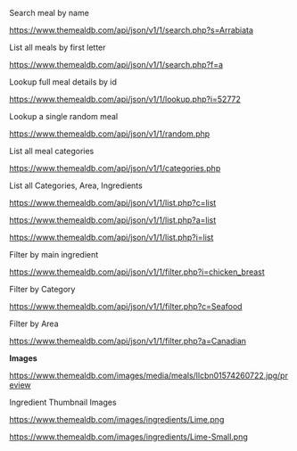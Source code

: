 Search meal by name

https://www.themealdb.com/api/json/v1/1/search.php?s=Arrabiata

List all meals by first letter

https://www.themealdb.com/api/json/v1/1/search.php?f=a

Lookup full meal details by id

https://www.themealdb.com/api/json/v1/1/lookup.php?i=52772

Lookup a single random meal

https://www.themealdb.com/api/json/v1/1/random.php

List all meal categories

https://www.themealdb.com/api/json/v1/1/categories.php

List all Categories, Area, Ingredients

https://www.themealdb.com/api/json/v1/1/list.php?c=list

https://www.themealdb.com/api/json/v1/1/list.php?a=list

https://www.themealdb.com/api/json/v1/1/list.php?i=list

Filter by main ingredient

https://www.themealdb.com/api/json/v1/1/filter.php?i=chicken_breast

Filter by Category

https://www.themealdb.com/api/json/v1/1/filter.php?c=Seafood

Filter by Area

https://www.themealdb.com/api/json/v1/1/filter.php?a=Canadian

**Images**

https://www.themealdb.com/images/media/meals/llcbn01574260722.jpg/preview

Ingredient Thumbnail Images

https://www.themealdb.com/images/ingredients/Lime.png

https://www.themealdb.com/images/ingredients/Lime-Small.png